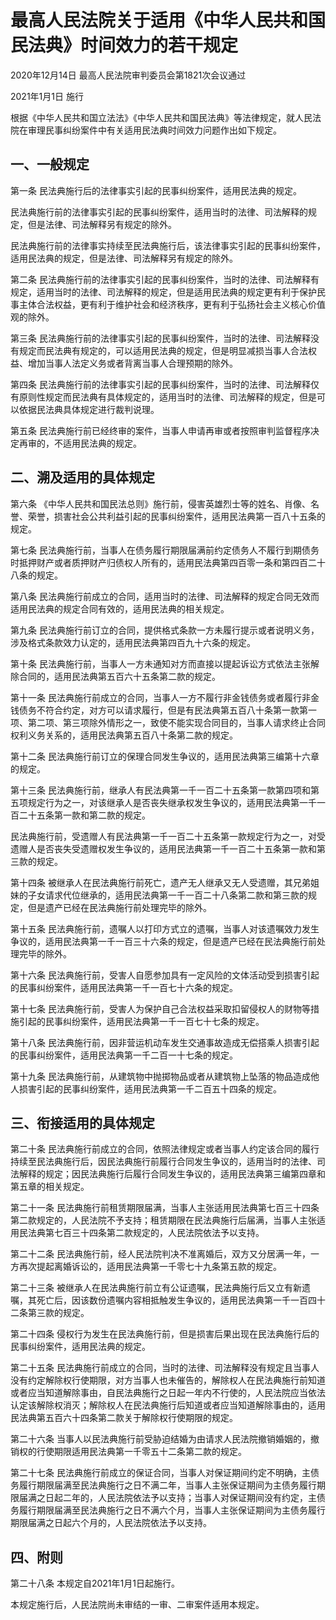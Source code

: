 # 最高人民法院关于适用《中华人民共和国民法典》时间效力的若干规定

2020年12月14日 最高人民法院审判委员会第1821次会议通过

2021年1月1日 施行

<!-- INFO END -->

根据《中华人民共和国立法法》《中华人民共和国民法典》等法律规定，就人民法院在审理民事纠纷案件中有关适用民法典时间效力问题作出如下规定。

## 一、一般规定

第一条 民法典施行后的法律事实引起的民事纠纷案件，适用民法典的规定。

民法典施行前的法律事实引起的民事纠纷案件，适用当时的法律、司法解释的规定，但是法律、司法解释另有规定的除外。

民法典施行前的法律事实持续至民法典施行后，该法律事实引起的民事纠纷案件，适用民法典的规定，但是法律、司法解释另有规定的除外。

第二条 民法典施行前的法律事实引起的民事纠纷案件，当时的法律、司法解释有规定，适用当时的法律、司法解释的规定，但是适用民法典的规定更有利于保护民事主体合法权益，更有利于维护社会和经济秩序，更有利于弘扬社会主义核心价值观的除外。

第三条 民法典施行前的法律事实引起的民事纠纷案件，当时的法律、司法解释没有规定而民法典有规定的，可以适用民法典的规定，但是明显减损当事人合法权益、增加当事人法定义务或者背离当事人合理预期的除外。

第四条 民法典施行前的法律事实引起的民事纠纷案件，当时的法律、司法解释仅有原则性规定而民法典有具体规定的，适用当时的法律、司法解释的规定，但是可以依据民法典具体规定进行裁判说理。

第五条 民法典施行前已经终审的案件，当事人申请再审或者按照审判监督程序决定再审的，不适用民法典的规定。

## 二、溯及适用的具体规定

第六条 《中华人民共和国民法总则》施行前，侵害英雄烈士等的姓名、肖像、名誉、荣誉，损害社会公共利益引起的民事纠纷案件，适用民法典第一百八十五条的规定。

第七条 民法典施行前，当事人在债务履行期限届满前约定债务人不履行到期债务时抵押财产或者质押财产归债权人所有的，适用民法典第四百零一条和第四百二十八条的规定。

第八条 民法典施行前成立的合同，适用当时的法律、司法解释的规定合同无效而适用民法典的规定合同有效的，适用民法典的相关规定。

第九条 民法典施行前订立的合同，提供格式条款一方未履行提示或者说明义务，涉及格式条款效力认定的，适用民法典第四百九十六条的规定。

第十条 民法典施行前，当事人一方未通知对方而直接以提起诉讼方式依法主张解除合同的，适用民法典第五百六十五条第二款的规定。

第十一条 民法典施行前成立的合同，当事人一方不履行非金钱债务或者履行非金钱债务不符合约定，对方可以请求履行，但是有民法典第五百八十条第一款第一项、第二项、第三项除外情形之一，致使不能实现合同目的，当事人请求终止合同权利义务关系的，适用民法典第五百八十条第二款的规定。

第十二条 民法典施行前订立的保理合同发生争议的，适用民法典第三编第十六章的规定。

第十三条 民法典施行前，继承人有民法典第一千一百二十五条第一款第四项和第五项规定行为之一，对该继承人是否丧失继承权发生争议的，适用民法典第一千一百二十五条第一款和第二款的规定。

民法典施行前，受遗赠人有民法典第一千一百二十五条第一款规定行为之一，对受遗赠人是否丧失受遗赠权发生争议的，适用民法典第一千一百二十五条第一款和第三款的规定。

第十四条 被继承人在民法典施行前死亡，遗产无人继承又无人受遗赠，其兄弟姐妹的子女请求代位继承的，适用民法典第一千一百二十八条第二款和第三款的规定，但是遗产已经在民法典施行前处理完毕的除外。

第十五条 民法典施行前，遗嘱人以打印方式立的遗嘱，当事人对该遗嘱效力发生争议的，适用民法典第一千一百三十六条的规定，但是遗产已经在民法典施行前处理完毕的除外。

第十六条 民法典施行前，受害人自愿参加具有一定风险的文体活动受到损害引起的民事纠纷案件，适用民法典第一千一百七十六条的规定。

第十七条 民法典施行前，受害人为保护自己合法权益采取扣留侵权人的财物等措施引起的民事纠纷案件，适用民法典第一千一百七十七条的规定。

第十八条 民法典施行前，因非营运机动车发生交通事故造成无偿搭乘人损害引起的民事纠纷案件，适用民法典第一千二百一十七条的规定。

第十九条 民法典施行前，从建筑物中抛掷物品或者从建筑物上坠落的物品造成他人损害引起的民事纠纷案件，适用民法典第一千二百五十四条的规定。

## 三、衔接适用的具体规定

第二十条 民法典施行前成立的合同，依照法律规定或者当事人约定该合同的履行持续至民法典施行后，因民法典施行前履行合同发生争议的，适用当时的法律、司法解释的规定；因民法典施行后履行合同发生争议的，适用民法典第三编第四章和第五章的相关规定。

第二十一条 民法典施行前租赁期限届满，当事人主张适用民法典第七百三十四条第二款规定的，人民法院不予支持；租赁期限在民法典施行后届满，当事人主张适用民法典第七百三十四条第二款规定的，人民法院依法予以支持。

第二十二条 民法典施行前，经人民法院判决不准离婚后，双方又分居满一年，一方再次提起离婚诉讼的，适用民法典第一千零七十九条第五款的规定。

第二十三条 被继承人在民法典施行前立有公证遗嘱，民法典施行后又立有新遗嘱，其死亡后，因该数份遗嘱内容相抵触发生争议的，适用民法典第一千一百四十二条第三款的规定。

第二十四条 侵权行为发生在民法典施行前，但是损害后果出现在民法典施行后的民事纠纷案件，适用民法典的规定。

第二十五条 民法典施行前成立的合同，当时的法律、司法解释没有规定且当事人没有约定解除权行使期限，对方当事人也未催告的，解除权人在民法典施行前知道或者应当知道解除事由，自民法典施行之日起一年内不行使的，人民法院应当依法认定该解除权消灭；解除权人在民法典施行后知道或者应当知道解除事由的，适用民法典第五百六十四条第二款关于解除权行使期限的规定。

第二十六条 当事人以民法典施行前受胁迫结婚为由请求人民法院撤销婚姻的，撤销权的行使期限适用民法典第一千零五十二条第二款的规定。

第二十七条 民法典施行前成立的保证合同，当事人对保证期间约定不明确，主债务履行期限届满至民法典施行之日不满二年，当事人主张保证期间为主债务履行期限届满之日起二年的，人民法院依法予以支持；当事人对保证期间没有约定，主债务履行期限届满至民法典施行之日不满六个月，当事人主张保证期间为主债务履行期限届满之日起六个月的，人民法院依法予以支持。

## 四、附则

第二十八条 本规定自2021年1月1日起施行。

本规定施行后，人民法院尚未审结的一审、二审案件适用本规定。